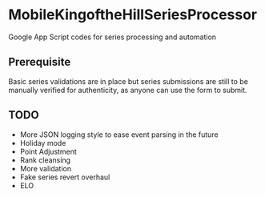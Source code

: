 # MobileKingoftheHillSeriesProcessor
Google App Script codes for series processing and automation

## Prerequisite
Basic series validations are in place but series submissions are still to be manually verified for authenticity, as anyone can use the form to submit.

## TODO
- More JSON logging style to ease event parsing in the future
- Holiday mode
- Point Adjustment
- Rank cleansing
- More validation
- Fake series revert overhaul
- ELO
